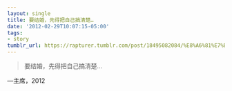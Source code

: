 ```yaml
---
layout: single
title: 要结婚，先得把自己搞清楚…
date: '2012-02-29T10:07:15-05:00'
tags:
- story
tumblr_url: https://rapturer.tumblr.com/post/18495082084/%E8%A6%81%E7%BB%93%E5%A9%9A%E5%85%88%E5%BE%97%E6%8A%8A%E8%87%AA%E5%B7%B1%E6%90%9E%E6%B8%85%E6%A5%9A
---
```

> 要结婚，先得把自己搞清楚…

—主席，2012
